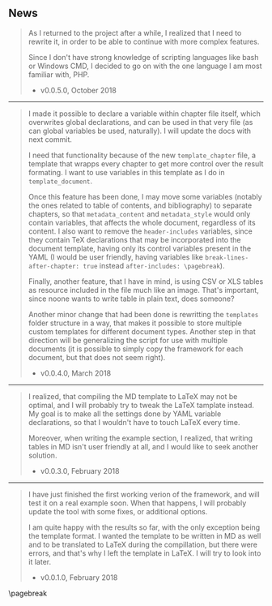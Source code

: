 ## News

> As I returned to the project after a while, I realized that I need to rewrite it, in order to be able to continue with more complex features.
>
> Since I don't have strong knowledge of scripting languages like bash or Windows CMD, I decided to go on with the one language I am most familiar with, PHP.
>
> - v0.0.5.0, October 2018

---

> I made it possible to declare a variable within chapter file itself, which overwrites global declarations, and can be used in that very file (as can global variables be used, naturally). I will update the docs with next commit.
> 
> I need that functionality because of the new `template_chapter` file, a template that wrapps every chapter to get more control over the result formating. I want to use variables in this template as I do in `template_document`.
>
> Once this feature has been done, I may move some variables (notably the ones related to table of contents, and bibliography) to separate chapters, so that `metadata_content` and `metadata_style` would only contain variables, that affects the whole document, regardless of its content. I also want to remove the `header-includes` variables, since they contain TeX declarations that may be incorporated into the document template, having only its control variables present in the YAML (I would be user friendly, having variables like `break-lines-after-chapter: true` instead `after-includes: \pagebreak`).
> 
> Finally, another feature, that I have in mind, is using CSV or XLS tables as resource included in the file much like an image. That's important, since noone wants to write table in plain text, does someone?
> 
> Another minor change that had been done is rewritting the `templates` folder structure in a way, that makes it possible to store multiple custom templates for different document types. Another step in that direction will be generalizing the script for use with multiple documents (it is possible to simply copy the framework for each document, but that does not seem right).
> 
> - v0.0.4.0, March 2018

---

> I realized, that compiling the MD template to LaTeX may not be optimal, and I will probably try to tweak the LaTeX tamplate instead. My goal is to make all the settings done by YAML variable declarations, so that I wouldn't have to touch LaTeX every time.
> 
> Moreover, when writing the example section, I realized, that writing tables in MD isn't user friendly at all, and I would like to seek another solution.
> 
> - v0.0.3.0, February 2018

---

> I have just finished the first working verion of the framework, and will test it on a real example soon. When that happens, I will probably update the tool with some fixes, or additional options.
> 
> I am quite happy with the results so far, with the only exception being the template format. I wanted the template to be written in MD as well and to be translated to LaTeX during the compillation, but there were errors, and that's why I left the template in LaTeX. I will try to look into it later.
> 
> - v0.0.1.0, February 2018

\pagebreak